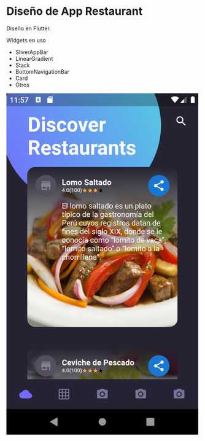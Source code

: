# Diseño de App Restaurant

Diseño en Flutter.

Widgets en uso
- SliverAppBar
- LinearGradient
- Stack
- BottomNavigationBar
- Card
- Otros

<img src="https://github.com/FederHuaman/restaurant_app/blob/master/Screenshot_1586822223.png?raw=true" width="500" />

